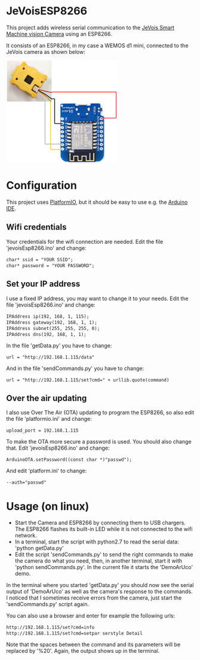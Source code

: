 # JeVoisESP8266

This project adds wireless serial communication to the [JeVois Smart Machine vision Camera](http://jevois.org/) using an ESP8266.

It consists of an ESP8266, in my case a WEMOS d1 mini, connected to the JeVois camera as shown below:

![](serial_connections.png)

# Configuration
This project uses [PlatformIO](https://platformio.org/), but it should be easy to use e.g. the [Arduino IDE](https://www.arduino.cc/en/Main/Software).

## Wifi credentials
Your credentials for the wifi connection are needed. Edit the file 'jevoisEsp8266.ino' and change:
```
char* ssid = "YOUR SSID";
char* password = "YOUR PASSWORD";
```

## Set your IP address
I use a fixed IP address, you may want to change it to your needs. Edit the file 'jevoisEsp8266.ino' and change:
```
IPAddress ip(192, 168, 1, 115);
IPAddress gateway(192, 168, 1, 1);
IPAddress subnet(255, 255, 255, 0);
IPAddress dns(192, 168, 1, 1);
```
In the file 'getData.py' you have to change:
```
url = "http://192.168.1.115/data"
```
And in the file 'sendCommands.py' you have to change:
```
url = "http://192.168.1.115/set?cmd=" + urllib.quote(command)
```

## Over the air updating
I also use Over The Air (OTA) updating to program the ESP8266, so also edit the file 'platformio.ini' and change:
```
upload_port = 192.168.1.115
```
To make the OTA more secure a password is used. You should also change that. Edit 'jevoisEsp8266.ino' and change:
```  
ArduinoOTA.setPassword((const char *)"passwd");
```
And edit 'platform.ini' to change:
```  
--auth="passwd"
```

# Usage (on linux)
- Start the Camera and ESP8266 by connecting them to USB chargers. The ESP8266 flashes its built-in LED while it is not connected to the wifi network.
- In a terminal, start the script with python2.7 to read the serial data: 'python getData.py'
- Edit the script 'sendCommands.py' to send the right commands to make the camera do what you need, then, in another terminal, start it with 'python sendCommands.py'. In the current file it starts the 'DemoArUco' demo.

In the terminal where you started 'getData.py' you should now see the serial output of 'DemoArUco' as well as the camera's response to the commands. I noticed that I sometimes receive errors from the camera, just start the 'sendCommands.py' script again.

You can also use a browser and enter for example the following urls:
```
http://192.168.1.115/set?cmd=info
http://192.168.1.115/set?cmd=setpar serstyle Detail
```
Note that the spaces between the command and its parameters will be replaced by '%20'. Again, the output shows up in the terminal.
